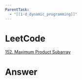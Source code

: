 ```yaml
---
ParentTask:
  - "[[1-d_dynamic_programming]]"
---
```


# LeetCode
[152. Maximum Product Subarray](https://leetcode.com/problems/maximum-product-subarray/)

# Answer
```Cpp
``` 